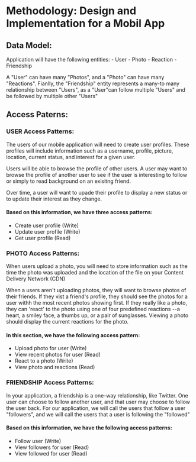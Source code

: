 # Methodology: Design and Implementation for a Mobil App

## Data Model:
Application will have the following entities:
    - User
    - Photo
    - Reaction
    - Friendship
    
 A "User" can have many "Photos", and a "Photo" can have many "Reactions". Fianlly, the "Friendship" entity represents a many-to many relationship between "Users", as a "User"can follow multiple "Users" and be followed by multiple other "Users"
    
   ## Access Paterns:
   ### USER Access Patterns:
   The users of our mobile application will need to create user profiles. These profiles will include information such as a username, profile, picture, location, current status, and interest for a given user.
     
   Users will be able to browse the profile of other users. A user may want to browse the profile of another user to see if the user is interesting to follow or simply to read 
   background on an exisitng friend.
     
   Over time, a user will want to upade their profile to display a new status or to update their interest as they change.
     
   #### Based on this information, we have three access patterns:
   - Create user profile (Write)
   - Update user profile (Write)
   - Get user profile (Read)
      
   ### PHOTO Access Patterns:
   When users upload a photo, you will need to store information such as the time the photo was uploaded and the location of the file on your Content Delivery Network (CDN)
     
   When a users aren't uploading photos, they will want to browse photos of their friends. If they vist a friend's profile, they should see the photos for a user withh the          most recent photos showing first. If they really like a photo, they can 'react' to the photo using one of four predefined reactions --a heart, a smiley face, a thumbs up,        or a pair of sunglasses. Viewing a photo should display the current reactions for the photo.
     
   #### In this section, we have the following access pattern:
   - Upload photo for user (Write)
   - View recent photos for user (Read)
   - React to a photo (Write)
   - View photo and reactions (Read)
      
   ### FRIENDSHIP Access Patterns:
   In your application, a friendship is a one-way relationship, like Twitter. One user can choose to follow another user, and that user may choose to follow the user back.          For our application, we will call the users that follow a user "followers", and we will call the users that a user is following the "followed"
      
   #### Based on this information, we have the following access patterns:
   - Follow user (Write)
   - View followers for user (Read)
   - View followed for user (Read)
     
